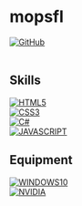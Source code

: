 # mopsfl

[![GitHub](https://img.shields.io/badge/Github-100000?style=for-the-badge&logo=github&logoColor=white)](https://github.com/mopsfl)
</br></br>

## Skills
[![HTML5](https://img.shields.io/badge/HTML5-E34F26?style=for-the-badge&logo=html5&logoColor=white)](https://github.com/mopsfl?tab=repositories&language=html)</br>
[![CSS3](https://img.shields.io/badge/CSS3-1572B6?style=for-the-badge&logo=css3&logoColor=white)](https://github.com/mopsfl?tab=repositories&language=css)</br>
[![C#](https://img.shields.io/badge/C%23-239120?style=for-the-badge&logo=c-sharp&logoColor=white)](https://github.com/mopsfl)</br>
[![JAVASCRIPT](https://img.shields.io/badge/JavaScript-323330?style=for-the-badge&logo=javascript&logoColor=F7DF1E)](https://github.com/mopsfl?tab=repositories&language=javascript)</br>

## Equipment

[![WINDOWS10](https://img.shields.io/badge/windows-%230078D6.svg?&style=for-the-badge&logo=windows&logoColor=white)](https://github.com/mopsfl)</br>
[![NVIDIA](https://img.shields.io/badge/RTX-2060-76B900?style=for-the-badge&logo=nvidia)](https://github.com/mopsfl)
